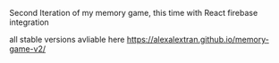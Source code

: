 Second Iteration of my memory game, this time with React firebase integration

all stable versions avliable here https://alexalextran.github.io/memory-game-v2/
